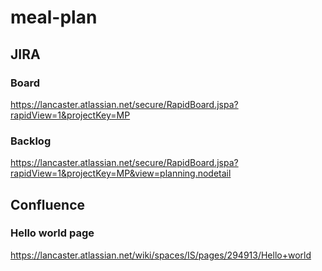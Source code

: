 # meal-plan

## JIRA
### Board
https://lancaster.atlassian.net/secure/RapidBoard.jspa?rapidView=1&projectKey=MP

### Backlog
https://lancaster.atlassian.net/secure/RapidBoard.jspa?rapidView=1&projectKey=MP&view=planning.nodetail

## Confluence
### Hello world page
https://lancaster.atlassian.net/wiki/spaces/IS/pages/294913/Hello+world